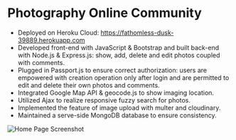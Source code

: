 # Photography Online Community
- Deployed on Heroku Cloud: https://fathomless-dusk-39889.herokuapp.com
- Developed front-end with JavaScript & Bootstrap and built back-end with Node.js & Express.js: show, add, delete and edit photos coupled with comments.
- Plugged in Passport.js to ensure correct authorization: users are empowered with creation operation only after login and are permitted to edit and delete their own photos and comments.
- Integrated Google Map API & geocode.js to show imaging location.
- Utilized Ajax to realize responsive fuzzy search for photos.
- Implemented the feature of image upload with multer and cloudinary.
- Maintained a serve-side MongoDB database to ensure consistency.

![Home Page Screenshot](https://i.imgur.com/hcZkK2N.png)

